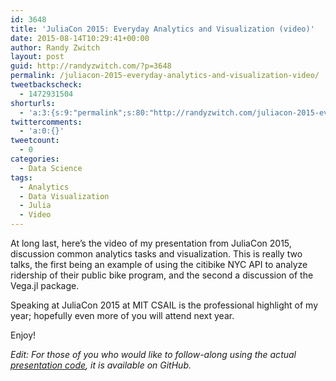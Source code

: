 ```yaml
---
id: 3648
title: 'JuliaCon 2015: Everyday Analytics and Visualization (video)'
date: 2015-08-14T10:29:41+00:00
author: Randy Zwitch
layout: post
guid: http://randyzwitch.com/?p=3648
permalink: /juliacon-2015-everyday-analytics-and-visualization-video/
tweetbackscheck:
  - 1472931504
shorturls:
  - 'a:3:{s:9:"permalink";s:80:"http://randyzwitch.com/juliacon-2015-everyday-analytics-and-visualization-video/";s:7:"tinyurl";s:26:"http://tinyurl.com/pezgxlj";s:4:"isgd";s:19:"http://is.gd/nOq5iV";}'
twittercomments:
  - 'a:0:{}'
tweetcount:
  - 0
categories:
  - Data Science
tags:
  - Analytics
  - Data Visualization
  - Julia
  - Video
---
```

At long last, here&#8217;s the video of my presentation from JuliaCon 2015, discussion common analytics tasks and visualization. This is really two talks, the first being an example of using the citibike NYC API to analyze ridership of their public bike program, and the second a discussion of the Vega.jl package.

Speaking at JuliaCon 2015 at MIT CSAIL is the professional highlight of my year; hopefully even more of you will attend next year.

Enjoy!

_Edit: For those of you who would like to follow-along using the actual [presentation code](https://github.com/randyzwitch/juliacon2015), it is available on GitHub._